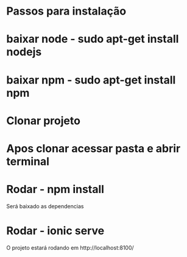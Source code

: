 
# Passos para instalação

# baixar node - sudo apt-get install nodejs
# baixar npm - sudo apt-get install npm

# Clonar projeto

# Apos clonar acessar pasta e abrir terminal

# Rodar - npm install 
  Será baixado as dependencias

# Rodar - ionic serve 
  O projeto estará rodando em http://localhost:8100/
